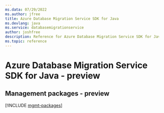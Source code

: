 ```yaml
---
ms.data: 07/29/2022
ms.author: jfree
title: Azure Database Migration Service SDK for Java
ms.devlang: java
ms.service: databasemigrationservice
author: joshfree
description: Reference for Azure Database Migration Service SDK for Java
ms.topic: reference
---
```

# Azure Database Migration Service SDK for Java - preview

## Management packages - preview
[!INCLUDE [mgmt-packages](database-migration-service-mgmt-index.md)]